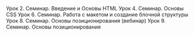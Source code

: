 Урок 2. Семинар. Введение и Основы HTML
Урок 4. Семинар. Основы CSS
Урок 6. Семинар. Работа с макетом и cоздание блочной структуры
Урок 8. Семинар. Основы позиционирования (вебинар)
Урок 9. Семинар. Основы позиционирования
